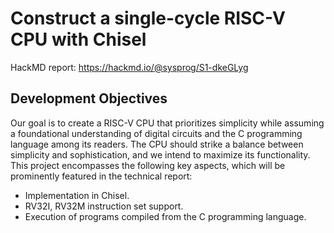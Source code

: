 # Construct a single-cycle RISC-V CPU with Chisel

HackMD report: https://hackmd.io/@sysprog/S1-dkeGLyg

## Development Objectives

Our goal is to create a RISC-V CPU that prioritizes simplicity while assuming a foundational understanding of digital circuits and the C programming language among its readers. The CPU should strike a balance between simplicity and sophistication, and we intend to maximize its functionality. This project encompasses the following key aspects, which will be prominently featured in the technical report:
* Implementation in Chisel.
* RV32I, RV32M instruction set support.
* Execution of programs compiled from the C programming language.
